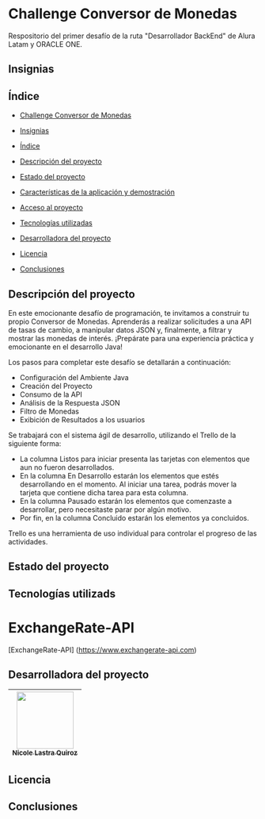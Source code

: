 # Challenge Conversor de Monedas

Respositorio del primer desafío de la ruta "Desarrollador BackEnd" de Alura Latam y ORACLE ONE.

## Insignias

## Índice

* [Challenge Conversor de Monedas](#Challenge-Conversor-de-Monedas)

* [Insignias](#insignias)

* [Índice](#índice)

* [Descripción del proyecto](#Descripción-del-proyecto)

* [Estado del proyecto](#Estado-del-proyecto)

* [Características de la aplicación y demostración](#Características-de-la-aplicación-y-demostración)

* [Acceso al proyecto](#acceso-proyecto)

* [Tecnologías utilizadas](#tecnologías-utilizadas)

* [Desarrolladora del proyecto](#Desarrolladora-del-proyecto)

* [Licencia](#licencia)

* [Conclusiones](#conclusiones)


## Descripción del proyecto

En este emocionante desafío de programación, te invitamos a construir tu propio Conversor de Monedas. Aprenderás a realizar solicitudes a una API de tasas de cambio, a manipular datos JSON y, finalmente, a filtrar y mostrar las monedas de interés. ¡Prepárate para una experiencia práctica y emocionante en el desarrollo Java!

Los pasos para completar este desafío se detallarán a continuación:

* Configuración del Ambiente Java
* Creación del Proyecto
* Consumo de la API
* Análisis de la Respuesta JSON
* Filtro de Monedas
* Exibición de Resultados a los usuarios

Se trabajará con el sistema ágil de desarrollo, utilizando el Trello de la siguiente forma:

* La columna Listos para iniciar presenta las tarjetas con elementos que aun no fueron desarrollados.
* En la columna En Desarrollo estarán los elementos que estés desarrollando en el momento. Al iniciar una tarea, podrás mover la tarjeta que contiene dicha tarea para esta columna.
* En la columna Pausado estarán los elementos que comenzaste a desarrollar, pero necesitaste parar por algún motivo.
* Por fin, en la columna Concluido estarán los elementos ya concluidos.

Trello es una herramienta de uso individual para controlar el progreso de las actividades.

## Estado del proyecto



## Tecnologías utilizads

# ExchangeRate-API

[ExchangeRate-API] (https://www.exchangerate-api.com)

[](https://drive.google.com/file/d/12VVgtZQjLDw0WFT-LUb3E6OBcUOszNrE/view)



## Desarrolladora del proyecto

| [<img src="https://avatars.githubusercontent.com/u/84999245?s=96&v=4" width=115><br><sub> Nicole Lastra Quiroz </sub>](https://github.com/Nicole-lq)|
| :---: |

## Licencia

## Conclusiones
